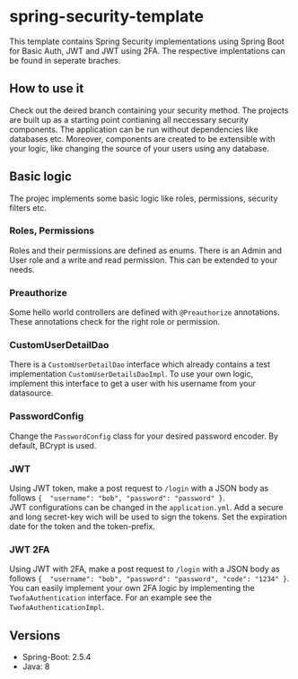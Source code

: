 # spring-security-template

This template contains Spring Security implementations using Spring Boot for Basic Auth, JWT and JWT using 2FA. The respective implentations can be found in seperate braches.

## How to use it

Check out the deired branch containing your security method. The projects are built up as a starting point contianing all neccessary security components. The application can be run without dependencies like databases etc.
Moreover, components are created to be extensible with your logic, like changing the source of your users using any database.

## Basic logic

The projec implements some basic logic like roles, permissions, security filters etc.

### Roles, Permissions

Roles and their permissions are defined as enums. There is an Admin and User role and a write and read permission. This can be extended to your needs.

### Preauthorize

Some hello world controllers are defined with `@Preauthorize` annotations. These annotations check for the right role or permission.

### CustomUserDetailDao

There is a `CustomUserDetailDao` interface which already contains a test implementation `CustomUserDetailsDaoImpl`. To use your own logic, implement this interface to get a user with his username from your datasource.

### PasswordConfig

Change the `PasswordConfig` class for your desired password encoder. By default, BCrypt is used.

### JWT 

Using JWT token, make a post request to `/login` with a JSON body as follows
`
{ 
  "username": "bob",
  "password": "password"
}
`.
\
JWT configurations can be changed in the `application.yml`. Add a secure and long secret-key wich will be used to sign the tokens. Set the expiration date for the token and the token-prefix.

### JWT 2FA

Using JWT with 2FA, make a post request to `/login` with a JSON body as follows
`
{ 
  "username": "bob",
  "password": "password",
  "code": "1234"
}
`.
\
You can easily implement your own 2FA logic by implementing the `TwofaAuthentication` interface. For an example see the `TwofaAuthenticationImpl`.

## Versions

- Spring-Boot: 2.5.4
- Java: 8
